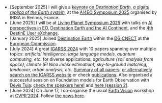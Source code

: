 *  \[September 2025\] I will give a [keynote on _Destination Earth, a digital replica of the Earth system_](https://blesaux.github.io/talks/2025-09-12-AI4EO-Symposium), at the [AI4EO Symposium 2025](https://ai4eo2025.irisa.fr/) organised by IRISA in Rennes, France.
*  \[June 2025\] I will be at [Living Planet Symposium 2025](https://lps25.esa.int/) with talks on [AI perspectives in EO](https://lps25.esa.int/programme/programme-session/?id=F303F7D2-FA25-47ED-9C91-F6FD0E7FC20B), [Destination Earth and the AI Continent](https://lps25.esa.int/programme/programme-session/?id=2CED0B00-B9E1-41B7-8288-3FE11524FADB), and the [4th DestinE User eXchange](https://destination-earth.eu/event/4th-destine-user-exchange).
*  \[January 2025\] Joined [Destination Earth](https://destination-earth.eu/) within the [DG CNECT](https://commission.europa.eu/about/departments-and-executive-agencies/communications-networks-content-and-technology_en) at the [European Commission](https://commission.europa.eu/index_en).
*  \[July 2024\] A great [IGARSS 2024](https://www.2024.ieeeigarss.org/) with 10 papers spanning over multiple topics: _artificial intelligence, large language models, quantum computing, etc._ for diverse applications: _agriculture (soil analysis from space), climate (El Nino index estimation), sky-to-ground matching, landcover, urban analysis, etc._ [Summary of all papers](https://www.linkedin.com/feed/update/urn:li:activity:7216842390773399553/), [or alternatively search on the IGARSS website](https://www.2024.ieeeigarss.org/search.php?show=search) or check [publications](https://blesaux.github.io/publications/). Also organised a successful session on Foundation models for Earth Observation with [Devis Tuia](https://people.epfl.ch/devis.tuia): [check the speakers here!](https://www.2024.ieeeigarss.org/view_session.php?SessionID=1193) and [here (session 2)](https://www.2024.ieeeigarss.org/view_session.php?SessionID=1293).
* \[June 2024\] On June 17, I co-organise the usual [Earth Vision](https://www.grss-ieee.org/events/earthvision-2024/) workshop at [CVPR'2024](https://cvpr2024.thecvf.com/). Follow [the news here](https://twitter.com/earthvisionws).













